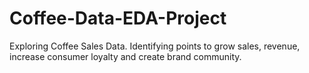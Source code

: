 # Coffee-Data-EDA-Project
Exploring Coffee Sales Data. Identifying points to grow sales, revenue, increase consumer loyalty and create brand community.
